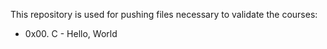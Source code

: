 This repository is used for pushing files necessary to validate the courses:
- 0x00. C - Hello, World
